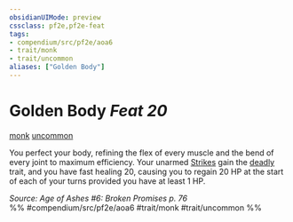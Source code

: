 ```yaml
---
obsidianUIMode: preview
cssclass: pf2e,pf2e-feat
tags:
- compendium/src/pf2e/aoa6
- trait/monk
- trait/uncommon
aliases: ["Golden Body"]
---
```

# Golden Body  *Feat 20*  
[monk](rules/traits/monk.md "Monk Class Trait")  [uncommon](rules/traits/uncommon.md "Uncommon Rarity Trait")  


You perfect your body, refining the flex of every muscle and the bend of every joint to maximum efficiency. Your unarmed [Strikes](rules/actions/strike.md) gain the [deadly <d12>](rules/traits/deadly-d12.md "Deadly Weapon Trait") trait, and you have fast healing 20, causing you to regain 20 HP at the start of each of your turns provided you have at least 1 HP.

*Source: Age of Ashes #6: Broken Promises p. 76*  
%% #compendium/src/pf2e/aoa6 #trait/monk #trait/uncommon %%